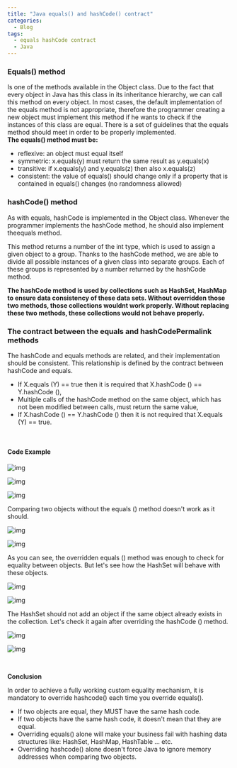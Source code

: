 ```yaml
---
title: "Java equals() and hashCode() contract"
categories:
  - Blog
tags:
  - equals hashCode contract
  - Java
---
```



### Equals() method

Is one of the methods available in the Object class.
Due to the fact that every object in Java has this class in its inheritance hierarchy, we can call this method on every object.
In most cases, the default implementation of the equals method is not appropriate, therefore the programmer creating a new object must implement this method if he wants to check if the instances of this class are equal.
There is a set of guidelines that the equals method should meet in order to be properly implemented.<br>
**The equals() method must be:**

* reflexive: an object must equal itself
* symmetric: x.equals(y) must return the same result as y.equals(x)
* transitive: if x.equals(y) and y.equals(z) then also x.equals(z)
* consistent: the value of equals() should change only if a property that is contained in equals() changes (no randomness allowed)



### hashCode() method

As with equals, hashCode is implemented in the Object class. Whenever the programmer implements the hashCode method, he should also implement theequals method.

This method returns a number of the int type, which is used to assign a given object to a group. Thanks to the hashCode method, we are able to divide all possible instances of a given class into separate groups. Each of these groups is represented by a number returned by the hashCode method.

**The hashCode method is used by collections such as HashSet, HashMap to ensure data consistency of these data sets. Without overridden those two methods, those collections wouldnt work properly.
Without replacing these two methods, these collections would not behave properly.**


### The contract between the equals and hashCodePermalink methods

The hashCode and equals methods are related, and their implementation should be consistent. This relationship is defined by the contract between hashCode and equals.

* If X.equals (Y) == true then it is required that X.hashCode () == Y.hashCode (),
* Multiple calls of the hashCode method on the same object, which has not been modified between calls, must return the same value, 
* If X.hashCode () == Y.hashCode () then it is not required that X.equals (Y) == true.


<br>

#### Code Example

![img]({{site.url}}/assets/blog_images/2021-09-05-java-equals()-and-hashCode()-contracts/equals1.png)

![img]({{site.url}}/assets/blog_images/2021-09-05-java-equals()-and-hashCode()-contracts/equals2.png)

![img]({{site.url}}/assets/blog_images/2021-09-05-java-equals()-and-hashCode()-contracts/equals3.png)


Comparing two objects without the equals () method doesn't work as it should.

![img]({{site.url}}/assets/blog_images/2021-09-05-java-equals()-and-hashCode()-contracts/equals4.png)

![img]({{site.url}}/assets/blog_images/2021-09-05-java-equals()-and-hashCode()-contracts/equals5.png)

As you can see, the overridden equals () method was enough to check for equality between objects.
But let's see how the HashSet will behave with these objects.

![img]({{site.url}}/assets/blog_images/2021-09-05-java-equals()-and-hashCode()-contracts/equals6.png)

![img]({{site.url}}/assets/blog_images/2021-09-05-java-equals()-and-hashCode()-contracts/equals7.png)

The HashSet should not add an object if the same object already exists in the collection.
Let's check it again after overriding the hashCode () method.

![img]({{site.url}}/assets/blog_images/2021-09-05-java-equals()-and-hashCode()-contracts/equals8.png)

![img]({{site.url}}/assets/blog_images/2021-09-05-java-equals()-and-hashCode()-contracts/equals9.png)

<br>

**Conclusion**

In order to achieve a fully working custom equality mechanism, it is mandatory to override hashcode() each time you override equals().

* If two objects are equal, they MUST have the same hash code. 
* If two objects have the same hash code, it doesn't mean that they are equal.
* Overriding equals() alone will make your business fail with hashing data structures like: HashSet, HashMap, HashTable ... etc.
* Overriding hashcode() alone doesn't force Java to ignore memory addresses when comparing two objects.


